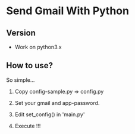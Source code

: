 # Send Gmail With Python

## Version
- Work on python3.x

## How to use?

So simple...

1. Copy config-sample.py => config.py

2. Set your gmail and app-password.

3. Edit set_config() in 'main.py'

4. Execute !!!
